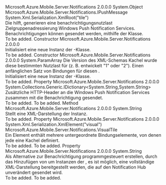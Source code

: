 <Type Name="WindowsPushMessage" FullName="Microsoft.Azure.Mobile.Server.WindowsPushMessage">
  <TypeSignature Language="C#" Value="public class WindowsPushMessage : Microsoft.Azure.Mobile.Server.Notifications.IPushMessage" />
  <TypeSignature Language="ILAsm" Value=".class public auto ansi beforefieldinit WindowsPushMessage extends System.Object implements class Microsoft.Azure.Mobile.Server.Notifications.IPushMessage" />
  <TypeSignature Language="DocId" Value="T:Microsoft.Azure.Mobile.Server.WindowsPushMessage" />
  <TypeSignature Language="VB.NET" Value="Public Class WindowsPushMessage&#xA;Implements IPushMessage" />
  <TypeSignature Language="F#" Value="type WindowsPushMessage = class&#xA;    interface IPushMessage" />
  <AssemblyInfo>
    <AssemblyName>Microsoft.Azure.Mobile.Server.Notifications</AssemblyName>
    <AssemblyVersion>2.0.0.0</AssemblyVersion>
  </AssemblyInfo>
  <Base>
    <BaseTypeName>System.Object</BaseTypeName>
  </Base>
  <Interfaces>
    <Interface>
      <InterfaceName>Microsoft.Azure.Mobile.Server.Notifications.IPushMessage</InterfaceName>
    </Interface>
  </Interfaces>
  <Attributes>
    <Attribute>
      <AttributeName>System.Xml.Serialization.XmlRoot("tile")</AttributeName>
    </Attribute>
  </Attributes>
  <Docs>
    <summary>
            Die <see cref="T:Microsoft.Azure.Mobile.Server.WindowsPushMessage" /> hilft, generieren eine benachrichtigungsnutzlast Zielgruppenadressierung Windows Push Notification Services. Benachrichtigungen können gesendet werden, mithilfe der <see cref="T:Microsoft.Azure.Mobile.Server.Notifications.PushClient" /> Klasse.
            </summary>
    <remarks>To be added.</remarks>
  </Docs>
  <Members>
    <Member MemberName=".ctor">
      <MemberSignature Language="C#" Value="public WindowsPushMessage ();" />
      <MemberSignature Language="ILAsm" Value=".method public hidebysig specialname rtspecialname instance void .ctor() cil managed" />
      <MemberSignature Language="DocId" Value="M:Microsoft.Azure.Mobile.Server.WindowsPushMessage.#ctor" />
      <MemberSignature Language="VB.NET" Value="Public Sub New ()" />
      <MemberType>Constructor</MemberType>
      <AssemblyInfo>
        <AssemblyName>Microsoft.Azure.Mobile.Server.Notifications</AssemblyName>
        <AssemblyVersion>2.0.0.0</AssemblyVersion>
      </AssemblyInfo>
      <Parameters />
      <Docs>
        <summary>
            Initialisiert eine neue Instanz der <see cref="T:Microsoft.Azure.Mobile.Server.WindowsPushMessage" />-Klasse.
            </summary>
        <remarks>To be added.</remarks>
      </Docs>
    </Member>
    <Member MemberName=".ctor">
      <MemberSignature Language="C#" Value="public WindowsPushMessage (int version, params Microsoft.Azure.Mobile.Server.TileBinding[] bindings);" />
      <MemberSignature Language="ILAsm" Value=".method public hidebysig specialname rtspecialname instance void .ctor(int32 version, class Microsoft.Azure.Mobile.Server.TileBinding[] bindings) cil managed" />
      <MemberSignature Language="DocId" Value="M:Microsoft.Azure.Mobile.Server.WindowsPushMessage.#ctor(System.Int32,Microsoft.Azure.Mobile.Server.TileBinding[])" />
      <MemberSignature Language="VB.NET" Value="Public Sub New (version As Integer, ParamArray bindings As TileBinding())" />
      <MemberSignature Language="F#" Value="new Microsoft.Azure.Mobile.Server.WindowsPushMessage : int * Microsoft.Azure.Mobile.Server.TileBinding[] -&gt; Microsoft.Azure.Mobile.Server.WindowsPushMessage" Usage="new Microsoft.Azure.Mobile.Server.WindowsPushMessage (version, bindings)" />
      <MemberType>Constructor</MemberType>
      <AssemblyInfo>
        <AssemblyName>Microsoft.Azure.Mobile.Server.Notifications</AssemblyName>
        <AssemblyVersion>2.0.0.0</AssemblyVersion>
      </AssemblyInfo>
      <Parameters>
        <Parameter Name="version" Type="System.Int32" />
        <Parameter Name="bindings" Type="Microsoft.Azure.Mobile.Server.TileBinding[]">
          <Attributes>
            <Attribute>
              <AttributeName>System.ParamArray</AttributeName>
            </Attribute>
          </Attributes>
        </Parameter>
      </Parameters>
      <Docs>
        <param name="version">Die Version des XML-Schemas Kachel wurde diese bestimmten Nutzlast für (z. B. entwickelt "1" oder "2").</param>
        <param name="bindings">Einen anfänglichen Satz von Bindungen für diesen <see cref="T:Microsoft.Azure.Mobile.Server.WindowsPushMessage" />.</param>
        <summary>
            Initialisiert eine neue Instanz der <see cref="T:Microsoft.Azure.Mobile.Server.WindowsPushMessage" />-Klasse.
            </summary>
        <remarks>To be added.</remarks>
      </Docs>
    </Member>
    <Member MemberName="Headers">
      <MemberSignature Language="C#" Value="public System.Collections.Generic.IDictionary&lt;string,string&gt; Headers { get; }" />
      <MemberSignature Language="ILAsm" Value=".property instance class System.Collections.Generic.IDictionary`2&lt;string, string&gt; Headers" />
      <MemberSignature Language="DocId" Value="P:Microsoft.Azure.Mobile.Server.WindowsPushMessage.Headers" />
      <MemberSignature Language="VB.NET" Value="Public ReadOnly Property Headers As IDictionary(Of String, String)" />
      <MemberSignature Language="F#" Value="member this.Headers : System.Collections.Generic.IDictionary&lt;string, string&gt;" Usage="Microsoft.Azure.Mobile.Server.WindowsPushMessage.Headers" />
      <MemberType>Property</MemberType>
      <AssemblyInfo>
        <AssemblyName>Microsoft.Azure.Mobile.Server.Notifications</AssemblyName>
        <AssemblyVersion>2.0.0.0</AssemblyVersion>
      </AssemblyInfo>
      <ReturnValue>
        <ReturnType>System.Collections.Generic.IDictionary&lt;System.String,System.String&gt;</ReturnType>
      </ReturnValue>
      <Docs>
        <summary>
            Zusätzliche HTTP-Header an die Windows Push Notification Services zusammen mit die Benachrichtigung gesendet.
            </summary>
        <value>To be added.</value>
        <remarks>To be added.</remarks>
      </Docs>
    </Member>
    <Member MemberName="ToString">
      <MemberSignature Language="C#" Value="public override string ToString ();" />
      <MemberSignature Language="ILAsm" Value=".method public hidebysig virtual instance string ToString() cil managed" />
      <MemberSignature Language="DocId" Value="M:Microsoft.Azure.Mobile.Server.WindowsPushMessage.ToString" />
      <MemberSignature Language="VB.NET" Value="Public Overrides Function ToString () As String" />
      <MemberSignature Language="F#" Value="override this.ToString : unit -&gt; string" Usage="windowsPushMessage.ToString " />
      <MemberType>Method</MemberType>
      <AssemblyInfo>
        <AssemblyName>Microsoft.Azure.Mobile.Server.Notifications</AssemblyName>
        <AssemblyVersion>2.0.0.0</AssemblyVersion>
      </AssemblyInfo>
      <ReturnValue>
        <ReturnType>System.String</ReturnType>
      </ReturnValue>
      <Parameters />
      <Docs>
        <summary>
            Stellt eine XML-Darstellung der <see cref="T:Microsoft.Azure.Mobile.Server.WindowsPushMessage" /> Instanz.
            </summary>
        <returns />
        <remarks>To be added.</remarks>
      </Docs>
    </Member>
    <Member MemberName="Visual">
      <MemberSignature Language="C#" Value="public Microsoft.Azure.Mobile.Server.Notifications.VisualTile Visual { get; set; }" />
      <MemberSignature Language="ILAsm" Value=".property instance class Microsoft.Azure.Mobile.Server.Notifications.VisualTile Visual" />
      <MemberSignature Language="DocId" Value="P:Microsoft.Azure.Mobile.Server.WindowsPushMessage.Visual" />
      <MemberSignature Language="VB.NET" Value="Public Property Visual As VisualTile" />
      <MemberSignature Language="F#" Value="member this.Visual : Microsoft.Azure.Mobile.Server.Notifications.VisualTile with get, set" Usage="Microsoft.Azure.Mobile.Server.WindowsPushMessage.Visual" />
      <MemberType>Property</MemberType>
      <AssemblyInfo>
        <AssemblyName>Microsoft.Azure.Mobile.Server.Notifications</AssemblyName>
        <AssemblyVersion>2.0.0.0</AssemblyVersion>
      </AssemblyInfo>
      <Attributes>
        <Attribute>
          <AttributeName>System.Xml.Serialization.XmlElement("visual")</AttributeName>
        </Attribute>
      </Attributes>
      <ReturnValue>
        <ReturnType>Microsoft.Azure.Mobile.Server.Notifications.VisualTile</ReturnType>
      </ReturnValue>
      <Docs>
        <summary>
            Ein <see cref="T:Microsoft.Azure.Mobile.Server.Notifications.VisualTile" /> Element enthält mehrere untergeordnete Bindungselemente, von denen jede eine Kachel definiert.
            </summary>
        <value>To be added.</value>
        <remarks>To be added.</remarks>
      </Docs>
    </Member>
    <Member MemberName="XmlPayload">
      <MemberSignature Language="C#" Value="public string XmlPayload { get; set; }" />
      <MemberSignature Language="ILAsm" Value=".property instance string XmlPayload" />
      <MemberSignature Language="DocId" Value="P:Microsoft.Azure.Mobile.Server.WindowsPushMessage.XmlPayload" />
      <MemberSignature Language="VB.NET" Value="Public Property XmlPayload As String" />
      <MemberSignature Language="F#" Value="member this.XmlPayload : string with get, set" Usage="Microsoft.Azure.Mobile.Server.WindowsPushMessage.XmlPayload" />
      <MemberType>Property</MemberType>
      <AssemblyInfo>
        <AssemblyName>Microsoft.Azure.Mobile.Server.Notifications</AssemblyName>
        <AssemblyVersion>2.0.0.0</AssemblyVersion>
      </AssemblyInfo>
      <ReturnValue>
        <ReturnType>System.String</ReturnType>
      </ReturnValue>
      <Docs>
        <summary>
            Als Alternative zur Benachrichtigung programmgesteuert erstellen, durch das Hinzufügen von <see cref="T:Microsoft.Azure.Mobile.Server.TileBinding" /> um Instanzen der <see cref="T:Microsoft.Azure.Mobile.Server.WindowsPushMessage" />, es ist möglich, eine vollständige XML-Darstellung bereitgestellt werden, die auf den Notification Hub unverändert gesendet wird.
            </summary>
        <value>To be added.</value>
        <remarks>To be added.</remarks>
      </Docs>
    </Member>
  </Members>
</Type>